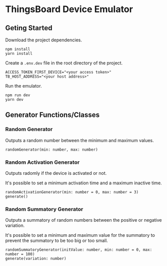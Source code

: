 # ThingsBoard Device Emulator

## Geting Started

Download the project dependencies.

```
npm install
yarn install
```

Create a `.env.dev` file in the root directory of the project.

```
ACCESS_TOKEN_FIRST_DEVICE="<your access token>"
TB_HOST_ADDRESS="<your host address>"
```

Run the emulator.

```
npm run dev
yarn dev
```

## Generator Functions/Classes

### Random Generator

Outputs a random number between the minimum and maximum values.

```
randomGenerator(min: number, max: number)
```

### Random Activation Generator

Outputs radomly if the device is activated or not.

It's possible to set a minimum activation time and a maximum inactive time.

```
randomActivationGenerator(min: number = 0, max: number = 3)
generate()
```

### Random Summatory Generator

Outputs a summatory of random numbers between the positive or negative variation.

It's possible to set a minimum and maximum value for the summatory to prevent the summatory to be too big or too small.

```
randomSummatoryGenerator(initValue: number, min: number = 0, max: number = 100)
generate(variation: number)
```
